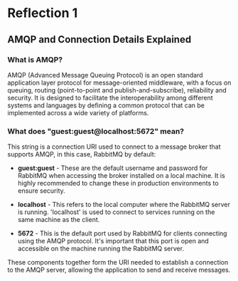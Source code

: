# Reflection 1
## AMQP and Connection Details Explained

### What is AMQP?

AMQP (Advanced Message Queuing Protocol) is an open standard application layer protocol for message-oriented middleware, with a focus on queuing, routing (point-to-point and publish-and-subscribe), reliability and security. It is designed to facilitate the interoperability among different systems and languages by defining a common protocol that can be implemented across a wide variety of platforms.

### What does "guest:guest@localhost:5672" mean?

This string is a connection URI used to connect to a message broker that supports AMQP, in this case, RabbitMQ by default:

- **guest:guest** - These are the default username and password for RabbitMQ when accessing the broker installed on a local machine. It is highly recommended to change these in production environments to ensure security.

- **localhost** - This refers to the local computer where the RabbitMQ server is running. 'localhost' is used to connect to services running on the same machine as the client.

- **5672** - This is the default port used by RabbitMQ for clients connecting using the AMQP protocol. It's important that this port is open and accessible on the machine running the RabbitMQ server.

These components together form the URI needed to establish a connection to the AMQP server, allowing the application to send and receive messages.
